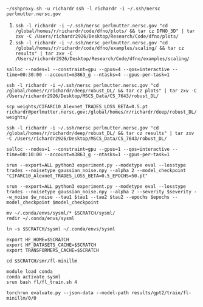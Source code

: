 `~/sshproxy.sh -u richardr`
`ssh -l richardr -i ~/.ssh/nersc perlmutter.nersc.gov`

1. `ssh -l richardr -i ~/.ssh/nersc perlmutter.nersc.gov "cd /global/homes/r/richardr/code/dfno/plots/ && tar cz DFNO_3D" | tar zxv -C /Users/richardr2926/Desktop/Research/Code/dfno/plots/`
2. `ssh -l richardr -i ~/.ssh/nersc perlmutter.nersc.gov "cd /global/homes/r/richardr/code/dfno/examples/scaling/ && tar cz results" | tar zxv -C /Users/richardr2926/Desktop/Research/Code/dfno/examples/scaling/`

`salloc --nodes=1 --constraint=gpu --gpus=4 --qos=interactive --time=00:30:00 --account=m3863_g --ntasks=4 --gpus-per-task=1`

`ssh -l richardr -i ~/.ssh/nersc perlmutter.nersc.gov "cd /global/homes/r/richardr/deep/robust_DL/ && tar cz plots" | tar zxv -C /Users/richardr2926/Desktop/MSCS_Data/CS_7643/robust_DL/`

`scp weights/CIFARC10_Alexnet_TRADES_LOSS_BETA=0.5.pt richardr@perlmutter.nersc.gov:/global/homes/r/richardr/deep/robust_DL/weights/ `

`ssh -l richardr -i ~/.ssh/nersc perlmutter.nersc.gov "cd /global/homes/r/richardr/deep/robust_DL/ && tar cz results" | tar zxv -C /Users/richardr2926/Desktop/MSCS_Data/CS_7643/robust_DL/`

`salloc --nodes=1 --constraint=gpu --gpus=1 --qos=interactive --time=00:10:00 --account=m3863_g --ntasks=1 --gpus-per-task=1`

`srun --export=ALL python3 experiment.py --modetype eval --losstype trades --noisetype gaussian_noise.npy --alpha 2 --model_checkpoint "CIFARC10_Alexnet_TRADES_LOSS_BETA=0.5_EPOCHS=50.pt"`

`srun --export=ALL python3 experiment.py --modetype eval --losstype trades --noisetype gaussian_noise.npy --alpha 2 --severity $severity --w_noise $w_noise --tau1 $tau1 --tau2 $tau2 --epochs $epochs --model_checkpoint $model_checkpoint`
```
mv ~/.conda/envs/sysml/* $SCRATCH/sysml/
rmdir ~/.conda/envs/sysml

ln -s $SCRATCH/sysml ~/.conda/envs/sysml
```

```
export HF_HOME=$SCRATCH
export HF_DATASETS_CACHE=$SCRATCH
export TRANSFORMERS_CACHE=$SCRATCH

cd $SCRATCH/smr/fl-minillm

module load conda
conda activate sysml
srun bash fl/fl_train.sh 4

torchrun evaluate.py --json-data --model-path results/gpt2/train/fl-minillm/0/0
```